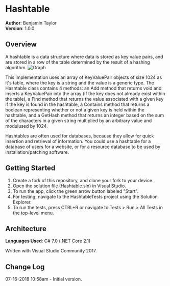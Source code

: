# Hashtable
**Author**: Benjamin Taylor  
**Version**: 1.0.0

## Overview
<!-- What is a hashtable -->
A hashtable is a data structure where data is stored as key value pairs, and are stored in a row of the table determined by the result of a hashing algorithm.
![Graph](https://github.com/btaylor93/Data-Structures-and-Algorithms/raw/master/assets/hashtable.png)
<!-- How I made this hashtable -->
This implementation uses an array of KeyValuePair objects of size 1024 as it's table, where the key is a string and the value is a generic type. The Hashtable class contains 4 methods: an Add method that returns void and inserts a KeyValuePair into the array (if the key does not already exist within the table), a Find method that returns the value associated with a given key if the key is found in the hashtable, a Contains method that returns a boolean representing whether or not a given key is held within the hashtable, and a GetHash method that returns an integer based on the sum of the characters in a given string multiplied by an arbitrary value and modulused by 1024.  
<!-- What hashtables are used for -->
Hashtables are often used for databases, because they allow for quick insertion and retrieval of information. You could use a hashtable for a database of users for a website, or for a resource database to be used by installation/patching software.

## Getting Started
1. Create a fork of this repository, and clone your fork to your device.  
2. Open the solution file (Hashtable.sln) in Visual Studio.
3. To run the app, click the green arrow button labeled "Start".
4. For testing, navigate to the HashtableTests project using the Solution Explorer.
5. To run the tests, press CTRL+R or navigate to Tests > Run > All Tests in the top-level menu.

## Architecture
**Languages Used**: C# 7.0 (.NET Core 2.1)  

Written with Visual Studio Community 2017.

## Change Log
07-16-2018 10:58am - Initial version.